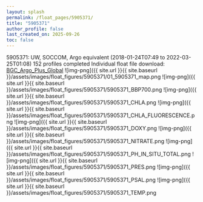 ```yaml
---
layout: splash
permalink: /float_pages/5905371/
title: "5905371"
author_profile: false
last_created_on: 2025-09-26
toc: false
---
```

 
5905371: UW, SOCCOM, Argo equivalent (2018-01-24T07:49 to 2022-03-25T01:08)
152 profiles completed
Individual float file download: [BGC_Argo_Plus_Global](https://ftp.soest.hawaii.edu/bgc_argo_plus/Individual_Floats/outliers_removed/5905371_Sprof_processed.nc)
![img-png]({{ site.url }}{{ site.baseurl }}/assets/images/float_figures/5905371/01_5905371_map.png
![img-png]({{ site.url }}{{ site.baseurl }}/assets/images/float_figures/5905371/5905371_BBP700.png
![img-png]({{ site.url }}{{ site.baseurl }}/assets/images/float_figures/5905371/5905371_CHLA.png
![img-png]({{ site.url }}{{ site.baseurl }}/assets/images/float_figures/5905371/5905371_CHLA_FLUORESCENCE.png
![img-png]({{ site.url }}{{ site.baseurl }}/assets/images/float_figures/5905371/5905371_DOXY.png
![img-png]({{ site.url }}{{ site.baseurl }}/assets/images/float_figures/5905371/5905371_NITRATE.png
![img-png]({{ site.url }}{{ site.baseurl }}/assets/images/float_figures/5905371/5905371_PH_IN_SITU_TOTAL.png
![img-png]({{ site.url }}{{ site.baseurl }}/assets/images/float_figures/5905371/5905371_PRES.png
![img-png]({{ site.url }}{{ site.baseurl }}/assets/images/float_figures/5905371/5905371_PSAL.png
![img-png]({{ site.url }}{{ site.baseurl }}/assets/images/float_figures/5905371/5905371_TEMP.png
